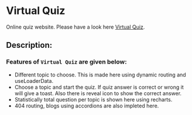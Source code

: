 # Virtual Quiz

Online quiz website. Please have a look here [Virtual Quiz](https://virtualquiz.netlify.app).

## Description:
### Features of `Virtual Quiz` are given below:

* Different topic to choose. This is made here using dynamic routing and useLoaderData.
* Choose a topic and start the quiz. If quiz answer is correct or wrong it will give a toast. Also there is reveal icon to show the correct answer.
* Statistically total question per topic is shown here using recharts.
* 404 routing, blogs using accordions are  also impleted here.
